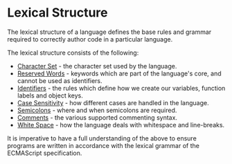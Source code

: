 # Lexical Structure

The lexical structure of a language defines the base rules and grammar required to correctly author code in a particular language.

The lexical structure consists of the following:

- [Character Set](character-set) - the character set used by the language.
- [Reserved Words](reserved-words) - keywords which are part of the language's core, and cannot be used as identifiers.
- [Identifiers](identifiers) - the rules which define how we create our variables, function labels and object keys.
- [Case Sensitivity](case-sensitivity) - how different cases are handled in the language.
- [Semicolons](semicolons) - where and when semicolons are required.
- [Comments](comments) - the various supported commenting syntax.
- [White Space](white-space) - how the language deals with whitespace and line-breaks.

It is imperative to have a full understanding of the above to ensure programs are written in accordance with the lexical grammar of the ECMAScript specification.
